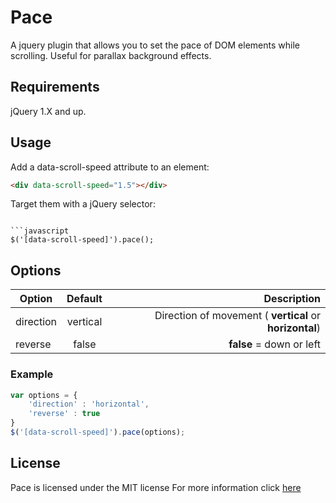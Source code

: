 # Pace
A jquery plugin that allows you to set the pace of DOM elements while scrolling. Useful for parallax background effects.

## Requirements
jQuery 1.X and up.

## Usage

Add a data-scroll-speed attribute to an element:

```html
<div data-scroll-speed="1.5"></div>
```
Target them with a jQuery selector:
```

```javascript
$('[data-scroll-speed]').pace();
```

## Options

| Option        | Default       | Description                                             |
| ------------- |:-------------:| -------------------------------------------------------:|
| direction     | vertical      | Direction of movement ( **vertical** or **horizontal**) |
| reverse       | false         | **false** = down or left | **true** = up or right       |

### Example

```javascript
var options = {
    'direction' : 'horizontal',
    'reverse' : true
}
$('[data-scroll-speed]').pace(options);
```

## License
Pace is licensed under the MIT license
For more information click [here](https://github.com/Phil-Wood/Pace/blob/master/LICENSE)
